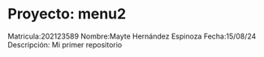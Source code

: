 # Proyecto: menu2
Matricula:202123589
Nombre:Mayte Hernández Espinoza
Fecha:15/08/24
Descripción: Mi primer repositorio
